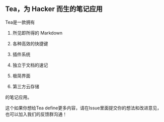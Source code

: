 ## Tea，为 Hacker 而生的笔记应用

Tea是一款拥有

1. 所见即所得的 Markdown

2. 各种高效的快捷键

3. 插件系统

4. 独立于文档的速记

5. 极简界面

6. 第三方云存储

的笔记应用。


这个如果你想给Tea define更多内容，请在Issue里面提交你的想法和改进意见，也可以加入我们的反馈群沟通！




